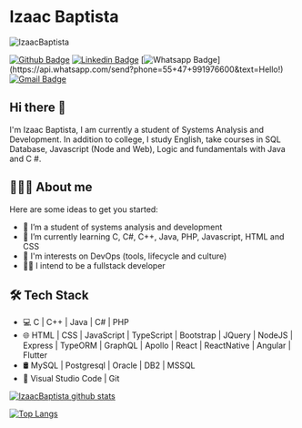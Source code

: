 # Izaac Baptista

![IzaacBaptista](https://komarev.com/ghpvc/?username=IzaacBaptista&label=Profile+Views&color=blue&style=flat)

[![Github Badge](https://img.shields.io/badge/-Github-000?style=flat-square&logo=Github&logoColor=white&link=https://github.com/IzaacBaptista)](https://github.com/IzaacBaptista)
[![Linkedin Badge](https://img.shields.io/badge/-LinkedIn-blue?style=flat-square&logo=Linkedin&logoColor=white&link=https://www.linkedin.com/in/izaac-baptista-78562311b/)](https://www.linkedin.com/in/izaac-baptista-78562311b/)
[![Whatsapp Badge](https://img.shields.io/badge/-Whatsapp-4CA143?style=flat-square&labelColor=4CA143&logo=whatsapp&logoColor=white&link=https://api.whatsapp.com/send?phone=55+47+991976600&text=Hello!)](https://api.whatsapp.com/send?phone=55+47+991976600&text=Hello!)
[![Gmail Badge](https://img.shields.io/badge/-Gmail-c14438?style=flat-square&logo=Gmail&logoColor=white&link=mailto:izaacbaptista@gmail.com)](izaacbaptista@gmail.com)

## Hi there 👋
I'm Izaac Baptista, I am currently a student of Systems Analysis and Development. In addition to college, I study English, take courses in SQL Database, Javascript (Node and Web), Logic and fundamentals with Java and C #.


## 👨🏻‍💻 About me 
Here are some ideas to get you started:

- 🔭 I’m a student of systems analysis and development
- 🌱 I’m currently learning C, C#, C++, Java, PHP, Javascript, HTML and CSS
- :rainbow: I'm interests on DevOps (tools, lifecycle and culture)
- :man_technologist: I intend to be a fullstack developer

## 🛠 Tech Stack

- 💻 C | C++ | Java | C# | PHP
- 🌐 HTML | CSS | JavaScript | TypeScript | Bootstrap | JQuery | NodeJS | Express | TypeORM | GraphQL | Apollo | React | ReactNative | Angular | Flutter
- 🛢 MySQL | Postgresql | Oracle | DB2 | MSSQL
- 🔧 Visual Studio Code | Git

[![IzaacBaptista github stats](https://github-readme-stats.vercel.app/api?username=V&show_icons=true&hide=["contribs","issues"])](https://github.com/IzaacBaptista)

[![Top Langs](https://github-readme-stats.vercel.app/api/top-langs/?username=V&show_icons=true)](https://github.com/IzaacBaptista/github-readme-stats)
